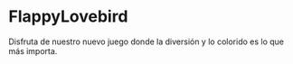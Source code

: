 # FlappyLovebird
Disfruta de nuestro nuevo juego donde la diversión y lo colorido es lo que más importa.

